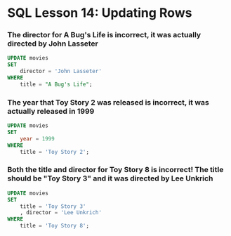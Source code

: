 # SQL Lesson 14: Updating Rows

### The director for A Bug's Life is incorrect, it was actually directed by John Lasseter
```sql
UPDATE movies
SET
    director = 'John Lasseter'
WHERE
    title = "A Bug's Life";
```

### The year that Toy Story 2 was released is incorrect, it was actually released in 1999
```sql
UPDATE movies
SET
    year = 1999
WHERE
    title = 'Toy Story 2';
```

### Both the title and director for Toy Story 8 is incorrect! The title should be "Toy Story 3" and it was directed by Lee Unkrich
```sql
UPDATE movies
SET
    title = 'Toy Story 3'
    , director = 'Lee Unkrich'
WHERE
    title = 'Toy Story 8';
```